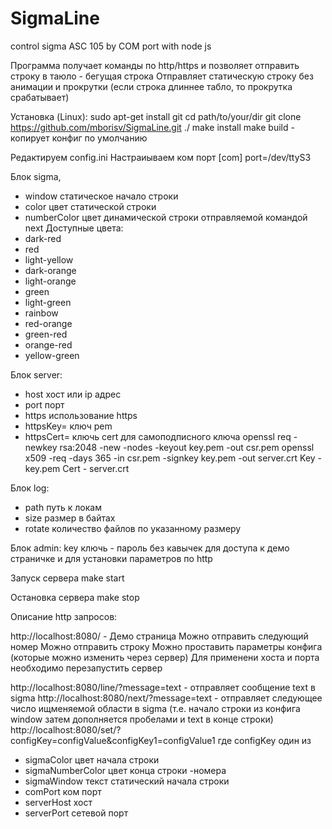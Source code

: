 # SigmaLine
control sigma ASC 105 by COM port with node js

Программа получает команды по http/https и позволяет отправить строку в таюло - бегущая строка
Отправляет статическую строку без анимации и прокрутки (если строка длиннее табло, то прокрутка срабатывает)

Установка (Linux):
sudo apt-get install git
cd path/to/your/dir
git clone https://github.com/mborisv/SigmaLine.git ./
make install
make build - копирует конфиг по умолчанию

Редактируем config.ini
Настраиываем ком порт
[com]
port=/dev/ttyS3

Блок sigma,
- window статическое начало строки
- color цвет статической строки
- numberColor цвет динамической строки отправляемой командой next
Доступные цвета:
- dark-red
- red
- light-yellow
- dark-orange
- light-orange
- green
- light-green
- rainbow
- red-orange
- green-red
- orange-red
- yellow-green

Блок server:
- host хост или ip адрес
- port порт
- https использование https
- httpsKey= ключ pem
- httpsCert= ключь cert
для самоподписного ключа
openssl req -newkey rsa:2048 -new -nodes -keyout key.pem -out csr.pem
openssl x509 -req -days 365 -in csr.pem -signkey key.pem -out server.crt
Key - key.pem
Cert - server.crt


Блок log:
- path путь к локам
- size размер в байтах
- rotate количество файлов по указанному размеру

Блок admin:
key ключь - пароль без кавычек для доступа к демо страничке и для установки параметров по http


Запуск сервера
make start

Остановка сервера
make stop

Описание http запросов:

http://localhost:8080/  - Демо страница
Можно отправить следующий номер
Можно отправить строку
Можно проставить параметры конфига (которые можно изменить через сервер)
Для применени хоста и порта необходимо перезапустить сервер

http://localhost:8080/line/?message=text - отправляет сообщение text в sigma
http://localhost:8080/next/?message=text - отправляет следующее число ищменяемой области в sigma
(т.е. начало строки из конфига window затем дополняется пробелами и text в конце строки)
http://localhost:8080/set/?configKey=configValue&configKey1=configValue1
где configKey один из
- sigmaColor цвет начала строки
- sigmaNumberColor цвет конца строки -номера
- sigmaWindow текст статический начала строки
- comPort ком порт
- serverHost хост
- serverPort сетевой порт
